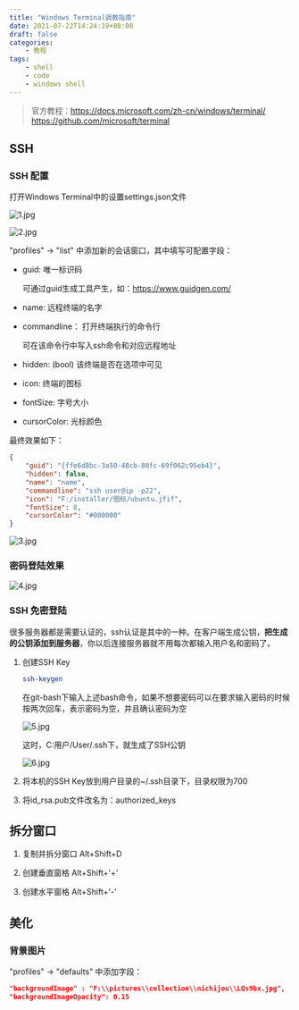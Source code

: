 ```yaml
---
title: "Windows Terminal调教指南"
date: 2021-07-22T14:24:19+08:00
draft: false
categories:
    - 教程
tags:
    - shell
    - code
    - windows shell
---
```


> 官方教程：https://docs.microsoft.com/zh-cn/windows/terminal/
> https://github.com/microsoft/terminal

## SSH

### SSH 配置

打开Windows Terminal中的设置settings.json文件

![1.jpg](https://i.loli.net/2021/07/22/8JU3DX51VPCaeMu.jpg)

![2.jpg](https://i.loli.net/2021/07/22/YhzG8ScvQxOU7ow.jpg)

"profiles" → "list" 中添加新的会话窗口，其中填写可配置字段：

- guid: 唯一标识码
    
    可通过guid生成工具产生，如：https://www.guidgen.com/

- name: 远程终端的名字
- commandline： 打开终端执行的命令行
  
    可在该命令行中写入ssh命令和对应远程地址

- hidden: (bool) 该终端是否在选项中可见
- icon: 终端的图标
- fontSize: 字号大小
- cursorColor: 光标颜色

最终效果如下：

```json
{
    "guid": "{ffe6d8bc-3a50-48cb-80fc-69f062c95eb4}",
    "hidden": false,
    "name": "name",
    "commandline": "ssh user@ip -p22",
    "icon": "F:/installer/图标/ubuntu.jfif",
    "fontSize": 8,
    "cursorColor": "#000000"
}
```

![3.jpg](https://i.loli.net/2021/07/22/kYwjXN6E3xlVvua.jpg)

### 密码登陆效果

![4.jpg](https://i.loli.net/2021/07/22/HPZlzfaAjqTed4I.jpg)

### SSH 免密登陆

很多服务器都是需要认证的，ssh认证是其中的一种。在客户端生成公钥，**把生成的公钥添加到服务器**，你以后连接服务器就不用每次都输入用户名和密码了。

1. 创建SSH Key

    ```bash
    ssh-keygen
    ```

    在git-bash下输入上述bash命令，如果不想要密码可以在要求输入密码的时候按两次回车，表示密码为空，并且确认密码为空

    ![5.jpg](https://i.loli.net/2021/07/22/2RaeMUkWjzTQo4C.jpg)

    这时，C:用户/User/.ssh下，就生成了SSH公钥

    ![6.jpg](https://i.loli.net/2021/07/22/9kRXbMidF6qNxoH.jpg)

2. 将本机的SSH Key放到用户目录的~/.ssh目录下，目录权限为700

3. 将id_rsa.pub文件改名为：authorized_keys

## 拆分窗口

1. 复制并拆分窗口 Alt+Shift+D

2. 创建垂直窗格 Alt+Shift+'+'

3. 创建水平窗格 Alt+Shift+'-'


## 美化

### 背景图片

"profiles" → "defaults" 中添加字段：

```json
"backgroundImage" : "F:\\pictures\\collection\\nichijou\\LQs9bx.jpg",
"backgroundImageOpacity": 0.15
```
